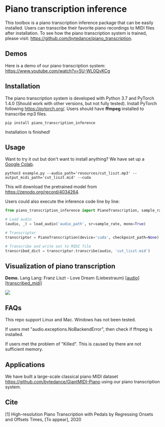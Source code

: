 # Piano transcription inference

This toolbox is a piano transcription inference package that can be easily installed. Users can transcribe their favorite piano recordings to MIDI files after installation. To see how the piano transcription system is trained, please visit: <https://github.com/bytedance/piano_transcription>.

## Demos

Here is a demo of our piano transcription system: <https://www.youtube.com/watch?v=5U-WL0QvKCg>

## Installation

The piano transcription system is developed with Python 3.7 and PyTorch 1.4.0 (Should work with other versions, but not fully tested).
Install PyTorch following <https://pytorch.org/>. Users should have **ffmpeg** installed to transcribe mp3 files.

```shell
pip install piano_transcription_inference
```

Installation is finished!

## Usage

Want to try it out but don't want to install anything? We have set up a [Google Colab](https://colab.research.google.com/github/qiuqiangkong/piano_transcription_inference/blob/master/resources/inference.ipynb).

```shell
python3 example.py --audio_path='resources/cut_liszt.mp3' --output_midi_path='cut_liszt.mid' --cuda
```

This will download the pretrained model from <https://zenodo.org/record/4034264>.

Users could also execute the inference code line by line:

```python
from piano_transcription_inference import PianoTranscription, sample_rate, load_audio

# Load audio
(audio, _) = load_audio('audio_path', sr=sample_rate, mono=True)

# Transcriptor
transcriptor = PianoTranscription(device='cuda', checkpoint_path=None)  # device: 'cuda' | 'cpu'

# Transcribe and write out to MIDI file
transcribed_dict = transcriptor.transcribe(audio, 'cut_liszt.mid')
```

## Visualization of piano transcription

**Demo.** Lang Lang: Franz Liszt - Love Dream (Liebestraum) [[audio]](resources/cut_liszt.mp3) [[transcribed_midi]](resources/cut_liszt.mid)

![](resources/cut_liszt.png)

## FAQs

This repo support Linux and Mac. Windows has not been tested.

If users met "audio.exceptions.NoBackendError", then check if ffmpeg is installed.

If users met the problem of "Killed". This is caused by there are not sufficient memory.

## Applications

We have built a large-scale classical piano MIDI dataset <https://github.com/bytedance/GiantMIDI-Piano> using our piano transcription system.

## Cite

[1] High-resolution Piano Transcription with Pedals by Regressing Onsets and Offsets Times, [To appear], 2020

